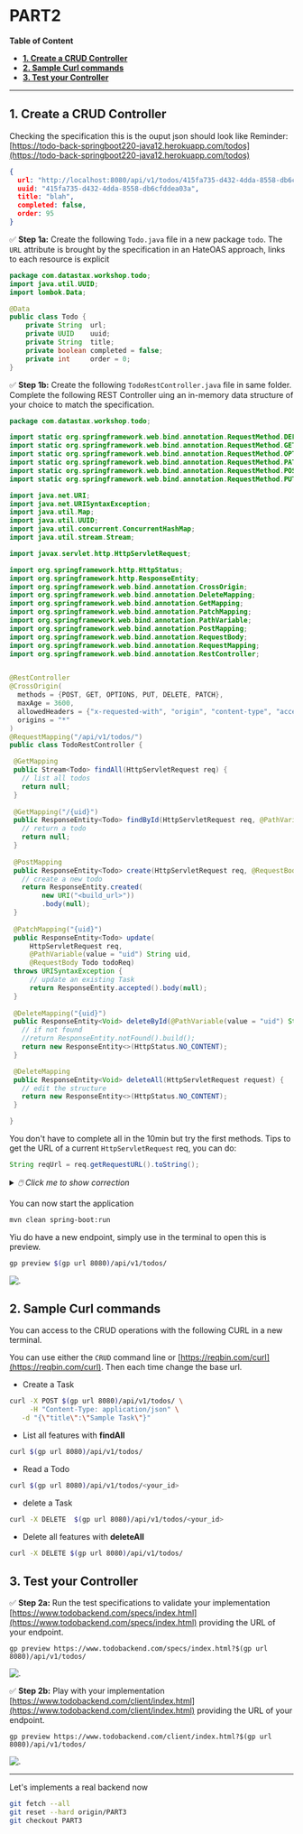 # PART2

**Table of Content**
- **[1. Create a CRUD Controller](#1-create-a-crud-controller)**
- **[2. Sample Curl commands](#2-sample-curl-commands)**
- **[3. Test your Controller](#3-test-your-controller)**

---

## 1. Create a CRUD Controller

Checking the specification this is the ouput json should look like
Reminder: [https://todo-back-springboot220-java12.herokuapp.com/todos](https://todo-back-springboot220-java12.herokuapp.com/todos)

```json
{
  url: "http://localhost:8080/api/v1/todos/415fa735-d432-4dda-8558-db6cfddea03a",
  uuid: "415fa735-d432-4dda-8558-db6cfddea03a",
  title: "blah",
  completed: false,
  order: 95
}
```

✅ **Step 1a:** Create the following `Todo.java` file in a new package `todo`. The `URL` attribute is brought by the specification in an HateOAS approach, links to each resource is explicit

```java
package com.datastax.workshop.todo;
import java.util.UUID;
import lombok.Data;

@Data
public class Todo {
    private String  url;
    private UUID    uuid;
    private String  title;
    private boolean completed = false;
    private int     order = 0;
}
```

✅ **Step 1b:** Create the following `TodoRestController.java` file in same folder. Complete the following REST Controller uing an in-memory data structure of your choice to match the specification.

```java
package com.datastax.workshop.todo;

import static org.springframework.web.bind.annotation.RequestMethod.DELETE;
import static org.springframework.web.bind.annotation.RequestMethod.GET;
import static org.springframework.web.bind.annotation.RequestMethod.OPTIONS;
import static org.springframework.web.bind.annotation.RequestMethod.PATCH;
import static org.springframework.web.bind.annotation.RequestMethod.POST;
import static org.springframework.web.bind.annotation.RequestMethod.PUT;

import java.net.URI;
import java.net.URISyntaxException;
import java.util.Map;
import java.util.UUID;
import java.util.concurrent.ConcurrentHashMap;
import java.util.stream.Stream;

import javax.servlet.http.HttpServletRequest;

import org.springframework.http.HttpStatus;
import org.springframework.http.ResponseEntity;
import org.springframework.web.bind.annotation.CrossOrigin;
import org.springframework.web.bind.annotation.DeleteMapping;
import org.springframework.web.bind.annotation.GetMapping;
import org.springframework.web.bind.annotation.PatchMapping;
import org.springframework.web.bind.annotation.PathVariable;
import org.springframework.web.bind.annotation.PostMapping;
import org.springframework.web.bind.annotation.RequestBody;
import org.springframework.web.bind.annotation.RequestMapping;
import org.springframework.web.bind.annotation.RestController;


@RestController
@CrossOrigin(
  methods = {POST, GET, OPTIONS, PUT, DELETE, PATCH},
  maxAge = 3600,
  allowedHeaders = {"x-requested-with", "origin", "content-type", "accept"},
  origins = "*" 
)
@RequestMapping("/api/v1/todos/")
public class TodoRestController {

 @GetMapping
 public Stream<Todo> findAll(HttpServletRequest req) {
   // list all todos 
   return null;
 }
    
 @GetMapping("/{uid}")
 public ResponseEntity<Todo> findById(HttpServletRequest req, @PathVariable(value = "uid") String uid) {
   // return a todo
   return null;
 }
     
 @PostMapping
 public ResponseEntity<Todo> create(HttpServletRequest req, @RequestBody Todo todoReq) throws URISyntaxException {
   // create a new todo
   return ResponseEntity.created(
        new URI("<build_url>"))
        .body(null);
 }
    
 @PatchMapping("{uid}")
 public ResponseEntity<Todo> update(
     HttpServletRequest req, 
     @PathVariable(value = "uid") String uid, 
     @RequestBody Todo todoReq) 
 throws URISyntaxException {
     // update an existing Task
     return ResponseEntity.accepted().body(null);
 }
    
 @DeleteMapping("{uid}")
 public ResponseEntity<Void> deleteById(@PathVariable(value = "uid") String uid) {
   // if not found
   //return ResponseEntity.notFound().build();
   return new ResponseEntity<>(HttpStatus.NO_CONTENT);
 }

 @DeleteMapping
 public ResponseEntity<Void> deleteAll(HttpServletRequest request) {
   // edit the structure
   return new ResponseEntity<>(HttpStatus.NO_CONTENT);
 }

}
```

You don't have to complete all in the 10min but try the first methods. Tips to get the URL of a current `HttpServletRequest` req, you can do:

```java
String reqUrl = req.getRequestURL().toString();
```

<details><summary><i>🖱️ Click me to show correction</i></summary><br/><a href="https://github.com/DataStax-Academy/workshop-spring-data-cassandra/blob/PART3/todobackend-springdata/src/main/java/com/datastax/workshop/todo/Todo.java"><li>Todo.java</a><br/><a href="https://github.com/DataStax-Academy/workshop-spring-data-cassandra/blob/PART3/todobackend-springdata/src/main/java/com/datastax/workshop/todo/TodoRestController.java"><li>TodoRestController.java</a><br/></details>

You can now start the application
```bash
mvn clean spring-boot:run
```

Yiu do have a new endpoint, simply use in the terminal to open this is preview.

```bash
gp preview $(gp url 8080)/api/v1/todos/
```

![.](https://github.com/DataStax-Academy/workshop-spring-data-cassandra/raw/PART2/images/gitpod-preview-0.png?raw=true)

## 2. Sample Curl commands

You can access to the CRUD operations with the following CURL in a new terminal.

You can use either the `CRUD` command line or [https://reqbin.com/curl](https://reqbin.com/curl). Then each time change the base url.

- Create a Task

```bash
curl -X POST $(gp url 8080)/api/v1/todos/ \
	 -H "Content-Type: application/json" \
   -d "{\"title\":\"Sample Task\"}"
```

- List all features with **findAll**

```bash
curl $(gp url 8080)/api/v1/todos/
```

- Read a Todo

```bash
curl $(gp url 8080)/api/v1/todos/<your_id>
```

- delete a Task

```bash
curl -X DELETE  $(gp url 8080)/api/v1/todos/<your_id>
```

- Delete all features with **deleteAll**

```bash
curl -X DELETE $(gp url 8080)/api/v1/todos/
```

## 3. Test your Controller

✅ **Step 2a:** Run the test specifications to validate your implementation [https://www.todobackend.com/specs/index.html](https://www.todobackend.com/specs/index.html) providing the URL of your endpoint.

```
gp preview https://www.todobackend.com/specs/index.html?$(gp url 8080)/api/v1/todos/
```

![.](https://github.com/DataStax-Academy/workshop-spring-data-cassandra/raw/PART2/images/gitpod-preview.png?raw=true)

✅ **Step 2b:** Play with your implementation [https://www.todobackend.com/client/index.html](https://www.todobackend.com/client/index.html) providing the URL of your endpoint.

```
gp preview https://www.todobackend.com/client/index.html?$(gp url 8080)/api/v1/todos/
```

![.](https://github.com/DataStax-Academy/workshop-spring-data-cassandra/raw/PART2/images/gitpod-preview-2.png?raw=true)

--- 

Let's implements a real backend now

```bash
git fetch --all
git reset --hard origin/PART3
git checkout PART3 
```